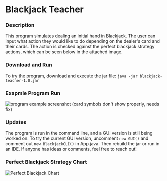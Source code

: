# Blackjack Teacher

### Description
This program simulates dealing an initial hand in Blackjack. The user can input what action they would like to do depending on the dealer's card and their cards. The action is checked against the perfect blackjack strategy actions, which can be seen below in the attached image.

### Download and Run
To try the program, download and execute the jar file: `java -jar blackjack-teacher-1.0.jar`

### Exapmle Program Run
![program example screenshot](https://i.imgur.com/mSrs3OQ.png)
(card symbols don't show properly, needs fix)

### Updates
The program is run in the command line, and a GUI version is still being worked on. To try the current GUI version, uncomment `new GUI()` and comment out `new BlackjackCLI()` in App.java. Then rebuild the jar or run in an IDE.
If anyone has ideas or comments, feel free to reach out!

### Perfect Blackjack Strategy Chart
![Perfect Blackjack Chart](https://www.blackjackapprenticeship.com/wp-content/uploads/2018/10/mini-blackjack-strategy-chart.png)
 

